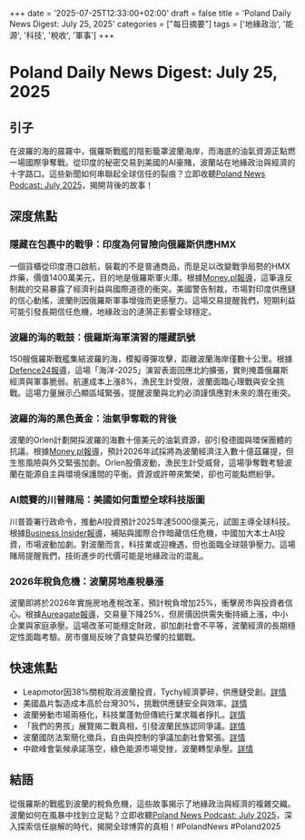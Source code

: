 +++
date = '2025-07-25T12:33:00+02:00'
draft = false
title = 'Poland Daily News Digest: July 25, 2025'
categories = ["每日摘要"]
tags = ['地緣政治', '能源', '科技', '稅收', '軍事']
+++

# Poland Daily News Digest: July 25, 2025

## 引子
在波羅的海的晨霧中，俄羅斯戰艦的陰影籠罩波蘭海岸，而海底的油氣資源正點燃一場國際爭奪戰。從印度的秘密交易到美國的AI豪賭，波蘭站在地緣政治與經濟的十字路口。這些新聞如何串聯起全球信任的裂痕？立即收聽<a href="https://aureagate.com/posts/250725-news-podcast/">Poland News Podcast: July 2025</a>，揭開背後的故事！

## 深度焦點

### 隱藏在包裹中的戰爭：印度為何冒險向俄羅斯供應HMX
一個貨櫃從印度港口啟航，裝載的不是普通商品，而是足以改變戰爭局勢的HMX炸藥，價值1400萬美元，目的地是俄羅斯軍火庫。根據<a href="https://aureagate.com/posts/war-in-a-package-why-india-risks-supplying-russia-hmx/">Money.pl報導</a>，這筆違反制裁的交易暴露了經濟利益與國際道德的衝突。美國警告制裁，市場對印度供應鏈的信心動搖，波蘭則因俄羅斯軍事增強而更感壓力。這場交易提醒我們，短期利益可能引發長期信任危機，地緣政治的漣漪正影響全球穩定。

### 波羅的海的戰鼓：俄羅斯海軍演習的隱藏訊號
150艘俄羅斯戰艦集結波羅的海，模擬導彈攻擊，距離波蘭海岸僅數十公里。根據<a href="https://aureagate.com/posts/baltic-war-drums-russias-naval-exercise-signals/">Defence24報導</a>，這場「海洋-2025」演習表面回應北約擴張，實則掩蓋俄羅斯經濟與軍事脆弱。航運成本上漲8%，漁民生計受限，波蘭面臨心理戰與安全挑戰。這場力量展示凸顯區域緊張，提醒波蘭與北約必須謹慎應對未來的潛在衝突。

### 波羅的海的黑色黃金：油氣爭奪戰的背後
波蘭的Orlen計劃開採波羅的海數十億美元的油氣資源，卻引發德國與環保團體的抗議。根據<a href="https://aureagate.com/posts/baltic-black-gold-the-oil-and-gas-battle/">Money.pl報導</a>，預計2026年試採將為波蘭經濟注入數十億茲羅提，但生態風險與外交緊張加劇。Orlen股價波動，漁民生計受威脅，這場爭奪戰考驗波蘭在能源自主與環境保護間的平衡。資源或許帶來繁榮，卻也可能點燃紛爭。

### AI競賽的川普賭局：美國如何重塑全球科技版圖
川普簽署行政命令，推動AI投資預計2025年達5000億美元，試圖主導全球科技。根據<a href="https://aureagate.com/posts/trumps-ai-gamble-how-us-reshapes-global-tech/">Business Insider報導</a>，補貼與國際合作暗藏信任危機，中國加大本土AI投資，市場波動加劇。對波蘭而言，科技業或迎機遇，但也面臨全球競爭壓力。這場賭局提醒我們，技術進步的代價可能是地緣政治的混亂。

### 2026年稅負危機：波蘭房地產稅暴漲
波蘭即將於2026年實施房地產稅改革，預計稅負增加25%，衝擊房市與投資者信心。根據<a href="https://aureagate.com/posts/2026-tax-burden-polands-property-tax-surge/">Aureagate報導</a>，交易量下降25%，但房價因供需失衡持續上漲，中小企業與家庭承壓。這場改革可能穩定財政，卻加劇社會不平等，波蘭經濟的長期穩定性面臨考驗。房市僵局反映了貪婪與恐懼的拉鋸戰。

## 快速焦點
- Leapmotor因38%關稅取消波蘭投資，Tychy經濟夢碎，供應鏈受創。<a href="https://aureagate.com/posts/when-dreams-are-locked-out-china-ev-giant-abandons-poland/">詳情</a>
- 美國晶片製造成本高於台灣30%，挑戰供應鏈安全與效率。<a href="https://aureagate.com/posts/chip-war-the-costly-price-of-us-manufacturing/">詳情</a>
- 波蘭勞動市場兩極化，科技業蓬勃但傳統行業求職者掙扎。<a href="https://aureagate.com/posts/poland-job-crossroads-hope-and-struggle-for-jobseekers/">詳情</a>
- 「我們的男孩」展覽揭二戰真相，引發波蘭民族認同爭議。<a href="https://aureagate.com/posts/our-boys-polands-historical-wounds-and-controversy/">詳情</a>
- 波蘭國防法案簡化徵兵，自由與控制的爭議加劇社會緊張。<a href="https://aureagate.com/posts/behind-defense-reform-polands-military-motives/">詳情</a>
- 中歐峰會氣候承諾落空，綠色能源市場受挫，波蘭轉型承壓。<a href="https://aureagate.com/posts/beijings-climate-pledge-hope-and-disappointment-at-eu-china-summit/">詳情</a>

## 結語
從俄羅斯的戰艦到波蘭的稅負危機，這些故事揭示了地緣政治與經濟的複雜交織。波蘭如何在風暴中找到立足點？立即收聽<a href="https://aureagate.com/posts/250725-news-podcast/">Poland News Podcast: July 2025</a>，深入探索信任崩解的時代，揭開全球博弈的真相！#PolandNews #Poland2025